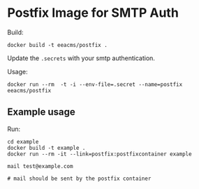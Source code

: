 # Postfix Image for SMTP Auth

Build:

    docker build -t eeacms/postfix . 

Update the `.secrets` with your smtp authentication.

Usage:

    docker run --rm  -t -i --env-file=.secret --name=postfix eeacms/postfix 

## Example usage

Run:
    
    cd example
    docker build -t example .
    docker run --rm -it --link=postfix:postfixcontainer example
    
    mail test@example.com
    
    # mail should be sent by the postfix container